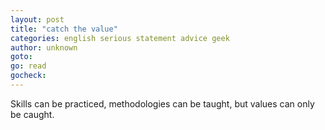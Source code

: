 ```yaml
---
layout: post
title: "catch the value"
categories: english serious statement advice geek
author: unknown
goto:
go: read
gocheck:
---
```

Skills can be practiced, methodologies can be taught, but values can only be caught.
